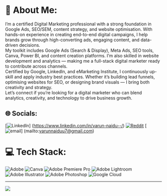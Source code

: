 # 💫 About Me:
I’m a certified Digital Marketing professional with a strong foundation in Google Ads, SEO/SEM, content strategy, and website optimisation. With hands-on experience in creating end-to-end digital campaigns, I help brands grow through high-converting ads, engaging content, and data-driven decisions.<br>My toolkit includes Google Ads (Search & Display), Meta Ads, SEO tools, Canva, Power BI, and content creation platforms. I’m also skilled in website development and analytics — making me a full-stack digital marketer ready to contribute across channels.<br>Certified by Google, LinkedIn, and eMarketing Institute, I continuously up-skill and apply industry best practices. Whether it’s building lead funnels, optimising websites for SEO, or designing brand visuals — I bring both creativity and strategy.<br>Let’s connect if you’re looking for a digital marketer who can blend analytics, creativity, and technology to drive business growth.


## 🌐 Socials:
[![LinkedIn](https://img.shields.io/badge/LinkedIn-%230077B5.svg?logo=)]
(https://www.linkedin.com/in/varun-naidu--/) [![Reddit](https://img.shields.io/badge/Reddit-%23FF4500.svg?logo=Reddit&logoColor=white)](https://reddit.com/user/u/Civil_Pineapple9887) 
[![email](https://img.shields.io/badge/Email-D14836?logo=gmail&logoColor=white)]
(mailto:varunnaiduu7@gmail.com) 

# 💻 Tech Stack:
![Adobe](https://img.shields.io/badge/adobe-%23FF0000.svg?style=for-the-badge&logo=adobe&logoColor=white) ![Canva](https://img.shields.io/badge/Canva-%2300C4CC.svg?style=for-the-badge&logo=Canva&logoColor=white) ![Adobe Premiere Pro](https://img.shields.io/badge/Adobe%20Premiere%20Pro-9999FF.svg?style=for-the-badge&logo=Adobe%20Premiere%20Pro&logoColor=white) ![Adobe Lightroom](https://img.shields.io/badge/Adobe%20Lightroom-31A8FF.svg?style=for-the-badge&logo=Adobe%20Lightroom&logoColor=white) ![Adobe Illustrator](https://img.shields.io/badge/adobe%20illustrator-%23FF9A00.svg?style=for-the-badge&logo=adobe%20illustrator&logoColor=white) ![Adobe Photoshop](https://img.shields.io/badge/adobe%20photoshop-%2331A8FF.svg?style=for-the-badge&logo=adobe%20photoshop&logoColor=white) ![Google Cloud](https://img.shields.io/badge/GoogleCloud-%234285F4.svg?style=for-the-badge&logo=google-cloud&logoColor=white)

---
[![](https://visitcount.itsvg.in/api?id=VarunNaiduu&icon=0&color=0)](https://visitcount.itsvg.in)

<!-- Proudly created with GPRM ( https://gprm.itsvg.in ) -->
